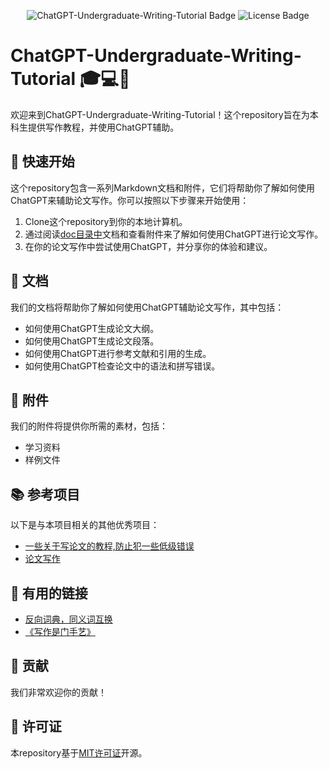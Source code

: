 <p align="center">
  <img src="https://img.shields.io/badge/ChatGPT-Undergraduate--Writing--Tutorial-brightgreen" alt="ChatGPT-Undergraduate-Writing-Tutorial Badge">
  <img src="https://img.shields.io/github/license/2cracer2/ChatGPT-Undergraduate-Writing-Tutorial" alt="License Badge">
</p>

# ChatGPT-Undergraduate-Writing-Tutorial 🎓💻📝

欢迎来到ChatGPT-Undergraduate-Writing-Tutorial！这个repository旨在为本科生提供写作教程，并使用ChatGPT辅助。

## 🚀 快速开始

这个repository包含一系列Markdown文档和附件，它们将帮助你了解如何使用ChatGPT来辅助论文写作。你可以按照以下步骤来开始使用：

1. Clone这个repository到你的本地计算机。
2. 通过阅读[doc目录中](./doc/)文档和查看附件来了解如何使用ChatGPT进行论文写作。
3. 在你的论文写作中尝试使用ChatGPT，并分享你的体验和建议。

## 📄 文档

我们的文档将帮助你了解如何使用ChatGPT辅助论文写作，其中包括：

- 如何使用ChatGPT生成论文大纲。
- 如何使用ChatGPT生成论文段落。
- 如何使用ChatGPT进行参考文献和引用的生成。
- 如何使用ChatGPT检查论文中的语法和拼写错误。

## 📁 附件

我们的附件将提供你所需的素材，包括：

- 学习资料
- 样例文件

## 📚 参考项目

以下是与本项目相关的其他优秀项目：

- [一些关于写论文的教程,防止犯一些低级错误](https://github.com/FudanSELab/academic-writing-guide)
- [论文写作](https://github.com/secdr/research-method)

## 🔗 有用的链接

- [反向词典，同义词互换](https://wantwords.net/)
- [《写作是门手艺》](https://book.douban.com/subject/35143751/)
## 🤝 贡献

我们非常欢迎你的贡献！

## 📝 许可证

本repository基于[MIT许可证](./LICENSE)开源。

